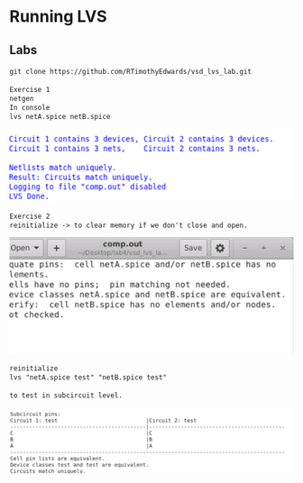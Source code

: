 <h1> Running LVS </h1>

<h2> Labs </h2>

```
git clone https://github.com/RTimothyEdwards/vsd_lvs_lab.git

Exercise 1
netgen
In console
lvs netA.spice netB.spice
```

<img src="ex1_1.PNG"/>

```
Exercise 2
reinitialize -> to clear memory if we don't close and open.
```

<img src="ex2.PNG"/>

```
reinitialize
lvs "netA.spice test" "netB.spice test"

to test in subcircuit level.
```

<img src="ex2_1.PNG"/>
